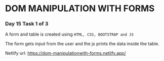 # DOM MANIPULATION WITH FORMS
### Day 15 Task 1 of 3 

A form and table is created using `HTML, CSS, BOOTSTRAP and JS` 

The form gets input from the user and the js prints the data inside the table.

Netlify url: https://dom-manipulationwith-forms.netlify.app/
